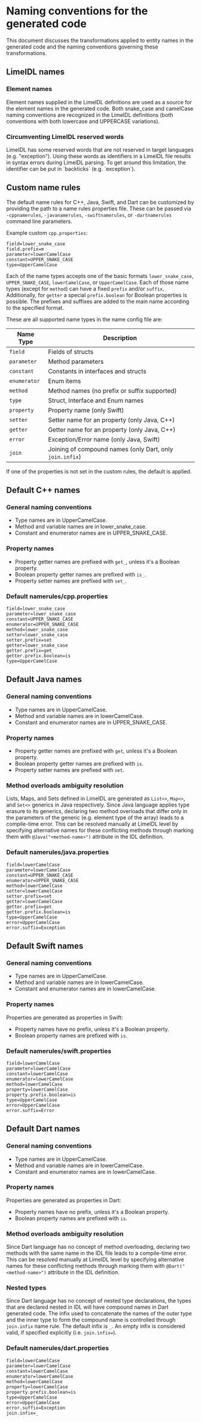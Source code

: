 Naming conventions for the generated code
=========================================

This document discusses the transformations applied to entity names in the generated code and the
naming conventions governing these transformations.

LimeIDL names
-------------

### Element names
Element names supplied in the LimeIDL definitions are used as a source for the element names in the
generated code. Both snake_case and camelCase naming conventions are recognized in the LimeIDL
definitions (both conventions with both lowercase and UPPERCASE variations).

### Circumventing LimeIDL reserved words
LimeIDL has some reserved words that are not reserved in target languages (e.g. "exception"). Using
these words as identifiers in a LimeIDL file results in syntax errors during LimeIDL parsing.
To get around this limitation, the identifier can be put in \`backticks\` (e.g. \`exception\`).

Custom name rules
-----------------

The default name rules for C++, Java, Swift, and Dart can be customized by providing the path to a name rules
properties file. These can be passed via `-cppnamerules`, `-javanamerules`, `-swiftnamerules`, or `-dartnamerules`
command line parameters.

Example custom `cpp.properties`:

```
field=lower_snake_case
field.prefix=m
parameter=lowerCamelCase
constant=UPPER_SNAKE_CASE
type=UpperCamelCase
```

Each of the name types accepts one of the basic formats `lower_snake_case`, `UPPER_SNAKE_CASE`,
`lowerCamelCase`, or `UpperCamelCase`. Each of those name types (except for `method`) can have a
fixed `prefix` and/or `suffix`. Additionally, for `getter` a special `prefix.boolean` for Boolean
properties is possible. The prefixes and suffixes are added to the main name according to the
specified format.

These are all supported name types in the name config file are:

| Name Type     | Description
| --------------|--------------
| `field`       | Fields of structs
| `parameter`   | Method parameters
| `constant`    | Constants in interfaces and structs
| `enumerator`  | Enum items
| `method`      | Method names (no prefix or suffix supported)
| `type`        | Struct, Interface and Enum names
| `property`    | Property name (only Swift)
| `setter`      | Setter name for an property (only Java, C++)
| `getter`      | Getter name for an property (only Java, C++)
| `error`       | Exception/Error name (only Java, Swift)
| `join`        | Joining of compound names (only Dart, only `join.infix`)

If one of the properties is not set in the custom rules, the default is applied.

Default C++ names
-----------------

### General naming conventions
* Type names are in UpperCamelCase.
* Method and variable names are in lower_snake_case.
* Constant and enumerator names are in UPPER_SNAKE_CASE.

### Property names
* Property getter names are prefixed with `get_`, unless it's a Boolean property.
* Boolean property getter names are prefixed with `is_`.
* Property setter names are prefixed with `set_`.

### Default namerules/cpp.properties
```
field=lower_snake_case
parameter=lower_snake_case
constant=UPPER_SNAKE_CASE
enumerator=UPPER_SNAKE_CASE
method=lower_snake_case
setter=lower_snake_case
setter.prefix=set
getter=lower_snake_case
getter.prefix=get
getter.prefix.boolean=is
type=UpperCamelCase
```

Default Java names
------------------

### General naming conventions
* Type names are in UpperCamelCase.
* Method and variable names are in lowerCamelCase.
* Constant and enumerator names are in UPPER_SNAKE_CASE.

### Property names
* Property getter names are prefixed with `get`, unless it's a Boolean property.
* Boolean property getter names are prefixed with `is`.
* Property setter names are prefixed with `set`.

### Method overloads ambiguity resolution
Lists, Maps, and Sets defined in LimeIDL are generated as `List<>`, `Map<>`, and `Set<>` generics in Java
respectively. Since Java language applies type erasure to its generics, declaring two method
overloads that differ only in the parameters of the generic (e.g. element type of the array) leads
to a compile-time error. This can be resolved manually at LimeIDL level by specifying alternative
names for these conflicting methods through marking them with `@Java("<method-name>")` attribute in
the IDL definition.

### Default namerules/java.properties
```
field=lowerCamelCase
parameter=lowerCamelCase
constant=UPPER_SNAKE_CASE
enumerator=UPPER_SNAKE_CASE
method=lowerCamelCase
setter=lowerCamelCase
setter.prefix=set
getter=lowerCamelCase
getter.prefix=get
getter.prefix.boolean=is
type=UpperCamelCase
error=UpperCamelCase
error.suffix=Exception

```

Default Swift names
-------------------

### General naming conventions
* Type names are in UpperCamelCase.
* Method and variable names are in lowerCamelCase.
* Constant and enumerator names are in lowerCamelCase.

### Property names
Properties are generated as properties in Swift:
* Property names have no prefix, unless it's a Boolean property.
* Boolean property names are prefixed with `is`.

### Default namerules/swift.properties
```
field=lowerCamelCase
parameter=lowerCamelCase
constant=lowerCamelCase
enumerator=lowerCamelCase
method=lowerCamelCase
property=lowerCamelCase
property.prefix.boolean=is
type=UpperCamelCase
error=UpperCamelCase
error.suffix=Error

```

Default Dart names
------------------

### General naming conventions
* Type names are in UpperCamelCase.
* Method and variable names are in lowerCamelCase.
* Constant and enumerator names are in lowerCamelCase.

### Property names
Properties are generated as properties in Dart:
* Property names have no prefix, unless it's a Boolean property.
* Boolean property names are prefixed with `is`.

### Method overloads ambiguity resolution
Since Dart language has no concept of method overloading, declaring two methods with the same name
in the IDL file leads to a compile-time error. This can be resolved manually at LimeIDL level by
specifying alternative names for these conflicting methods through marking them with
`@Dart("<method-name>")` attribute in the IDL definition.

### Nested types
Since Dart language has no concept of nested type declarations, the types that are declared nested
in IDL will have compound names in Dart generated code. The infix used to concatenate the names of the outer type and
the inner type to form the compound name is controlled through `join.infix` name rule. The default
infix is `_`. An empty infix is considered valid, if specified explicitly (i.e. `join.infix=`).

### Default namerules/dart.properties
```
field=lowerCamelCase
parameter=lowerCamelCase
constant=lowerCamelCase
enumerator=lowerCamelCase
method=lowerCamelCase
property=lowerCamelCase
property.prefix.boolean=is
type=UpperCamelCase
error=UpperCamelCase
error.suffix=Exception
join.infix=_

```
